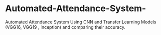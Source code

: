 # Automated-Attendance-System-
Automated Attendance System Using CNN and Transfer Learning Models (VGG16, VGG19 , Inception) and comparing their accuracy.
